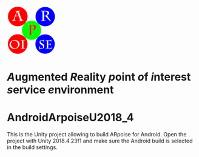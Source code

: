

![ARpoise Logo](/images/arpoise_logo_rgb-128.png)
# *A*ugmented *R*eality *p*oint *o*f *i*nterest *s*ervice *e*nvironment

# AndroidArpoiseU2018_4
This is the Unity project allowing to build ARpoise for Android. Open the project with Unity 2018.4.23f1 and make sure the Android build is selected in the build settings.
